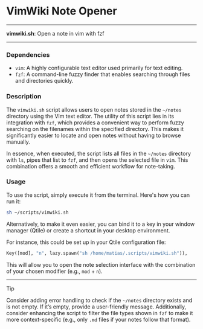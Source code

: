 # VimWiki Note Opener

---

**vimwiki.sh**: Open a note in vim with fzf

---

### Dependencies

- `vim`: A highly configurable text editor used primarily for text editing.
- `fzf`: A command-line fuzzy finder that enables searching through files and directories quickly.

### Description

The `vimwiki.sh` script allows users to open notes stored in the `~/notes` directory using the Vim text editor. The utility of this script lies in its integration with `fzf`, which provides a convenient way to perform fuzzy searching on the filenames within the specified directory. This makes it significantly easier to locate and open notes without having to browse manually.

In essence, when executed, the script lists all files in the `~/notes` directory with `ls`, pipes that list to `fzf`, and then opens the selected file in `vim`. This combination offers a smooth and efficient workflow for note-taking.

### Usage

To use the script, simply execute it from the terminal. Here's how you can run it:

```sh
sh ~/scripts/vimwiki.sh
```

Alternatively, to make it even easier, you can bind it to a key in your window manager (Qtile) or create a shortcut in your desktop environment.

For instance, this could be set up in your Qtile configuration file:

```python
Key([mod], "n", lazy.spawn("sh /home/matias/.scripts/vimwiki.sh")),
```

This will allow you to open the note selection interface with the combination of your chosen modifier (e.g., `mod` + `n`).

---

> [!TIP]  
> Consider adding error handling to check if the `~/notes` directory exists and is not empty. If it’s empty, provide a user-friendly message. Additionally, consider enhancing the script to filter the file types shown in `fzf` to make it more context-specific (e.g., only `.md` files if your notes follow that format).